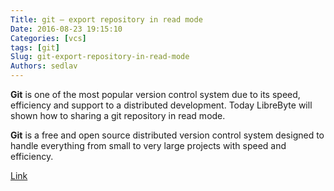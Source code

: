 ```yaml
---
Title: git – export repository in read mode
Date: 2016-08-23 19:15:10
Categories: [vcs]
tags: [git]
Slug: git-export-repository-in-read-mode
Authors: sedlav
---
```


**Git** is one of the most popular version control system due to its speed, efficiency and support to a distributed development. Today LibreByte will shown how to sharing a git repository in read mode.

**Git** is a free and open source distributed version control system designed to handle everything from small to very large projects with speed and efficiency.

[Link](http://www.librebyte.net/en/git/git-export-repository-in-read-mode/)
